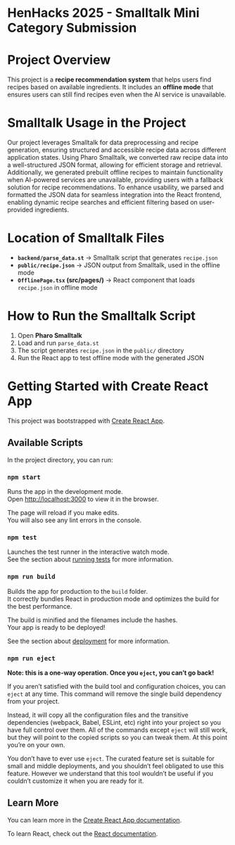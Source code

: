 # HenHacks 2025 - Smalltalk Mini Category Submission

# Project Overview
This project is a **recipe recommendation system** that helps users find recipes based on available ingredients. It includes an **offline mode** that ensures users can still find recipes even when the AI service is unavailable.

# Smalltalk Usage in the Project
Our project leverages Smalltalk for data preprocessing and recipe generation, ensuring structured and accessible recipe data across different application states. Using Pharo Smalltalk, we converted raw recipe data into a well-structured JSON format, allowing for efficient storage and retrieval. Additionally, we generated prebuilt offline recipes to maintain functionality when AI-powered services are unavailable, providing users with a fallback solution for recipe recommendations. To enhance usability, we parsed and formatted the JSON data for seamless integration into the React frontend, enabling dynamic recipe searches and efficient filtering based on user-provided ingredients.

# Location of Smalltalk Files
- **`backend/parse_data.st`** → Smalltalk script that generates `recipe.json`
- **`public/recipe.json`** → JSON output from Smalltalk, used in the offline mode
- **`OfflinePage.tsx` (src/pages/)** → React component that loads `recipe.json` in offline mode

# How to Run the Smalltalk Script
1. Open **Pharo Smalltalk**
2. Load and run `parse_data.st`
3. The script generates `recipe.json` in the `public/` directory
4. Run the React app to test offline mode with the generated JSON




# Getting Started with Create React App

This project was bootstrapped with [Create React App](https://github.com/facebook/create-react-app).

## Available Scripts

In the project directory, you can run:

### `npm start`

Runs the app in the development mode.\
Open [http://localhost:3000](http://localhost:3000) to view it in the browser.

The page will reload if you make edits.\
You will also see any lint errors in the console.

### `npm test`

Launches the test runner in the interactive watch mode.\
See the section about [running tests](https://facebook.github.io/create-react-app/docs/running-tests) for more information.

### `npm run build`

Builds the app for production to the `build` folder.\
It correctly bundles React in production mode and optimizes the build for the best performance.

The build is minified and the filenames include the hashes.\
Your app is ready to be deployed!

See the section about [deployment](https://facebook.github.io/create-react-app/docs/deployment) for more information.

### `npm run eject`

**Note: this is a one-way operation. Once you `eject`, you can’t go back!**

If you aren’t satisfied with the build tool and configuration choices, you can `eject` at any time. This command will remove the single build dependency from your project.

Instead, it will copy all the configuration files and the transitive dependencies (webpack, Babel, ESLint, etc) right into your project so you have full control over them. All of the commands except `eject` will still work, but they will point to the copied scripts so you can tweak them. At this point you’re on your own.

You don’t have to ever use `eject`. The curated feature set is suitable for small and middle deployments, and you shouldn’t feel obligated to use this feature. However we understand that this tool wouldn’t be useful if you couldn’t customize it when you are ready for it.

## Learn More

You can learn more in the [Create React App documentation](https://facebook.github.io/create-react-app/docs/getting-started).

To learn React, check out the [React documentation](https://reactjs.org/).
